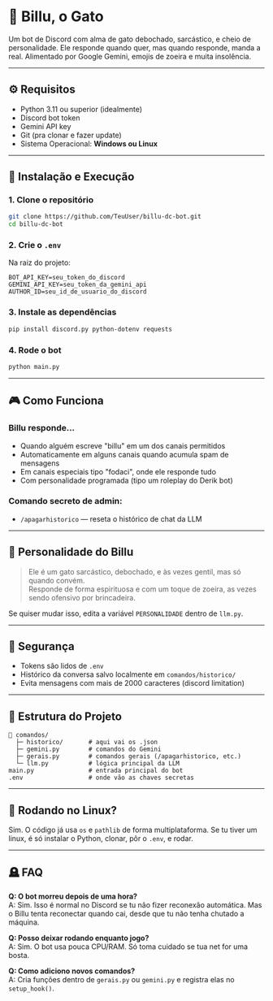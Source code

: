 # 🤖 Billu, o Gato

Um bot de Discord com alma de gato debochado, sarcástico, e cheio de personalidade. Ele responde quando quer, mas quando responde, manda a real. Alimentado por Google Gemini, emojis de zoeira e muita insolência.

---

## ⚙️ Requisitos

- Python 3.11 ou superior (idealmente)
- Discord bot token
- Gemini API key
- Git (pra clonar e fazer update)
- Sistema Operacional: **Windows ou Linux**

---

## 🧠 Instalação e Execução

### 1. Clone o repositório

```bash
git clone https://github.com/TeuUser/billu-dc-bot.git
cd billu-dc-bot
```

### 2. Crie o `.env`

Na raiz do projeto:

```dotenv
BOT_API_KEY=seu_token_do_discord
GEMINI_API_KEY=seu_token_da_gemini_api
AUTHOR_ID=seu_id_de_usuario_do_discord
```

### 3. Instale as dependências


```bash
pip install discord.py python-dotenv requests
```

### 4. Rode o bot

```bash
python main.py
```

---

## 🎮 Como Funciona

### Billu responde...

- Quando alguém escreve "billu" em um dos canais permitidos
- Automaticamente em alguns canais quando acumula spam de mensagens
- Em canais especiais tipo "fodaci", onde ele responde tudo
- Com personalidade programada (tipo um roleplay do Derik bot)

### Comando secreto de admin:

- `/apagarhistorico` — reseta o histórico de chat da LLM

---

## 🤬 Personalidade do Billu

> Ele é um gato sarcástico, debochado, e às vezes gentil, mas só quando convém.  
> Responde de forma espirituosa e com um toque de zoeira, as vezes sendo ofensivo por brincadeira.

Se quiser mudar isso, edita a variável `PERSONALIDADE` dentro de `llm.py`.

---

## 🧼 Segurança

- Tokens são lidos de `.env`
- Histórico da conversa salvo localmente em `comandos/historico/`
- Evita mensagens com mais de 2000 caracteres (discord limitation)

---

## 📂 Estrutura do Projeto

```
📁 comandos/
  ├─ historico/       # aqui vai os .json
  ├─ gemini.py        # comandos do Gemini
  ├─ gerais.py        # comandos gerais (/apagarhistorico, etc.)
  └─ llm.py           # lógica principal da LLM
main.py               # entrada principal do bot
.env                  # onde vão as chaves secretas
```

---

## 🐧 Rodando no Linux?

Sim. O código já usa `os` e `pathlib` de forma multiplataforma. Se tu tiver um linux, é só instalar o Python, clonar, pôr o `.env`, e rodar.

---

## 🪦 FAQ

**Q: O bot morreu depois de uma hora?**  
A: Sim. Isso é normal no Discord se tu não fizer reconexão automática. Mas o Billu tenta reconectar quando cai, desde que tu não tenha chutado a máquina.

**Q: Posso deixar rodando enquanto jogo?**  
A: Sim. O bot usa pouca CPU/RAM. Só toma cuidado se tua net for uma bosta.

**Q: Como adiciono novos comandos?**  
A: Cria funções dentro de `gerais.py` ou `gemini.py` e registra elas no `setup_hook()`.
